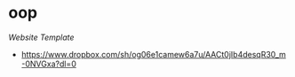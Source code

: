 # oop

*Website Template*
  - https://www.dropbox.com/sh/og06e1camew6a7u/AACt0jIb4desqR30_m-0NVGxa?dl=0
